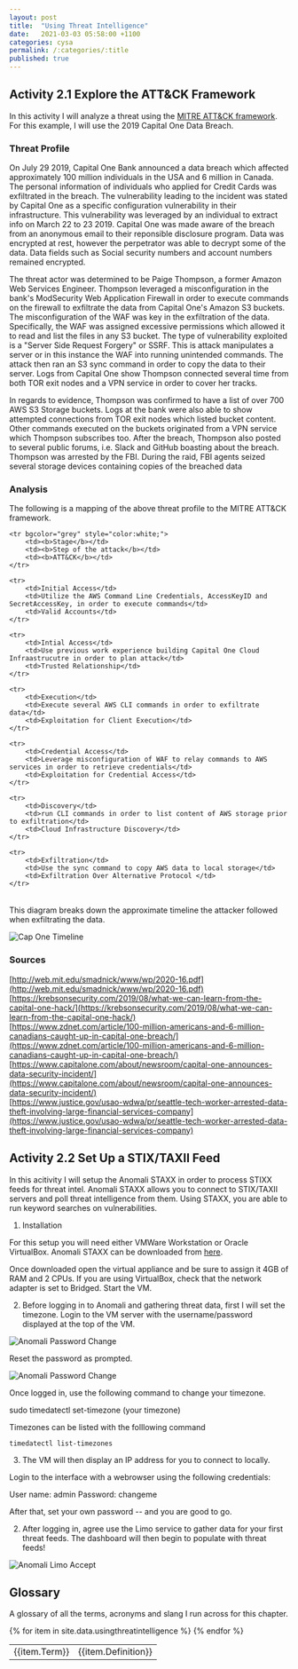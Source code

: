 ```yaml
---
layout: post
title:  "Using Threat Intelligence"
date:   2021-03-03 05:58:00 +1100
categories: cysa 
permalink: /:categories/:title
published: true
---
```


## Activity 2.1 Explore the ATT&CK Framework

In this activity I will analyze a threat using the [MITRE ATT&CK framework](https://attack.mitre.org/). For this
example, I will use the 2019 Capital One Data Breach.

### Threat Profile

On July 29 2019, Capital One Bank announced a data breach which affected approximately 100 million individuals
in the USA and 6 million in Canada. The personal information of individuals who applied for Credit Cards was exfiltrated in the breach. The vulnerability leading to the incident was stated by Capital One as a specific configuration vulnerability in their infrastructure. This vulnerability was leveraged by an individual to extract info on March 22 to 23 2019. Capital One was made aware of the breach from an anonymous email to their reponsible disclosure program. Data was encrypted at rest, however the perpetrator was able to decrypt some of the data. Data fields such as Social security numbers and account numbers remained encrypted.

The threat actor was determined to be Paige Thompson, a former Amazon Web Services Engineer. Thompson leveraged a misconfiguration in the bank's ModSecurity Web Application Firewall in order to execute commands on the firewall to exfiltrate the data from Capital One's Amazon S3 buckets. The misconfiguration of the WAF was key in the exfiltration of the data. Specifically, the WAF was assigned excessive permissions which allowed it to read and list the files in any S3 bucket. The type of vulnerability exploited is a "Server Side Request Forgery" or SSRF. This is attack manipulates a server or in this instance the WAF into running unintended commands. The attack then ran an S3 sync command in order to copy the data to their server. Logs from Capital One show Thompson connected several time from both TOR exit nodes and a VPN service in order to cover her tracks.

In regards to evidence, Thompson was confirmed to have a list of over 700 AWS S3 Storage buckets. Logs at the bank were also able to show attempted connections from TOR exit nodes which listed bucket content. Other commands executed on the buckets originated from a VPN service which Thompson subscribes too. After the breach, Thompson also posted to several public forums, i.e. Slack and GitHub boasting about the breach. 
Thompson was arrested by the FBI. During the raid, FBI agents seized several storage devices containing copies of the breached data


### Analysis

The following is a mapping of the above threat profile to the MITRE ATT&CK framework. 

<table>

    <tr bgcolor="grey" style="color:white;">
        <td><b>Stage</b></td> 
        <td><b>Step of the attack</b></td>
        <td><b>ATT&CK</b></td>
    </tr>

    <tr>
        <td>Initial Access</td> 
        <td>Utilize the AWS Command Line Credentials, AccessKeyID and SecretAccessKey, in order to execute commands</td>
        <td>Valid Accounts</td>
    </tr>

    <tr>
        <td>Intial Access</td> 
        <td>Use previous work experience building Capital One Cloud Infraastrucutre in order to plan attack</td>
        <td>Trusted Relationship</td>
    </tr>

    <tr>
        <td>Execution</td> 
        <td>Execute several AWS CLI commands in order to exfiltrate data</td>
        <td>Exploitation for Client Execution</td>
    </tr>

    <tr>
        <td>Credential Access</td> 
        <td>Leverage misconfiguration of WAF to relay commands to AWS services in order to retrieve credentials</td>
        <td>Exploitation for Credential Access</td>
    </tr>

    <tr>
        <td>Discovery</td> 
        <td>run CLI commands in order to list content of AWS storage prior to exfiltration</td>
        <td>Cloud Infrastructure Discovery</td>
    </tr>

    <tr>
        <td>Exfiltration</td> 
        <td>Use the sync command to copy AWS data to local storage</td>
        <td>Exfiltration Over Alternative Protocol </td>
    </tr>

</table>

This diagram breaks down the approximate timeline the attacker followed when exfiltrating the data.

![Cap One Timeline](\assets\img\capone-timeline.png)

### Sources
[http://web.mit.edu/smadnick/www/wp/2020-16.pdf](http://web.mit.edu/smadnick/www/wp/2020-16.pdf)<br>
[https://krebsonsecurity.com/2019/08/what-we-can-learn-from-the-capital-one-hack/](https://krebsonsecurity.com/2019/08/what-we-can-learn-from-the-capital-one-hack/)<br>
[https://www.zdnet.com/article/100-million-americans-and-6-million-canadians-caught-up-in-capital-one-breach/](https://www.zdnet.com/article/100-million-americans-and-6-million-canadians-caught-up-in-capital-one-breach/)<br>
[https://www.capitalone.com/about/newsroom/capital-one-announces-data-security-incident/](https://www.capitalone.com/about/newsroom/capital-one-announces-data-security-incident/)<br>
[https://www.justice.gov/usao-wdwa/pr/seattle-tech-worker-arrested-data-theft-involving-large-financial-services-company](https://www.justice.gov/usao-wdwa/pr/seattle-tech-worker-arrested-data-theft-involving-large-financial-services-company)<br>

## Activity 2.2 Set Up a STIX/TAXII Feed

In this acitivity I will setup the Anomali STAXX in order to process STIXX feeds for threat intel. 
Anomali STAXX allows you to connect to STIX/TAXII servers and poll threat intelligence from them. 
Using STAXX, you are able to run keyword searches on vulnerabilities.

1. Installation

For this setup you will need either VMWare Workstation or Oracle VirtualBox. 
Anomali STAXX can be downloaded from [here](https://www.anomali.com/resources/staxx/download-staxx).

Once downloaded open the virtual appliance and be sure to assign it 4GB of RAM and 2 CPUs. If you are using VirtualBox, 
check that the network adapter is set to Bridged. Start the VM.

2. Before logging in to Anomali and gathering threat data, first I will set the timezone. Login to the VM server with the username/password displayed at the top of the VM.

![Anomali Password Change](\assets\img\anomali1.jpg)

Reset the password as prompted.

![Anomali Password Change](\assets\img\anomali2.PNG)

Once logged in, use the following command to change your timezone.

sudo timedatectl set-timezone (your timezone)

Timezones can be listed with the folllowing command

`timedatectl list-timezones`


3. The VM will then display an IP address for you to connect to locally. 

Login to the interface with a webrowser using the following credentials:

User name: admin
Password: changeme

After that, set your own password -- and you are good to go. 

2. After logging in, agree use the Limo service to gather data for your first threat feeds.
The dashboard will then begin to populate with threat feeds!

![Anomali Limo Accept](\assets\img\anomali3.jpg)


## Glossary

A glossary of all the terms, acronyms and slang I run across for this chapter.

<table>
{% for item in site.data.usingthreatintelligence %}
    <tr>
        <td>{{item.Term}}</td> 
        <td>{{item.Definition}}</td>
    </tr>
{% endfor %}
</table>